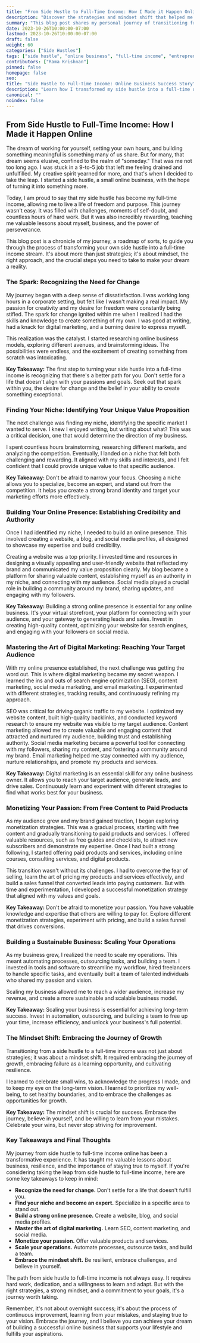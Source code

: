 ```yaml
---
title: "From Side Hustle to Full-Time Income: How I Made it Happen Online"
description: "Discover the strategies and mindset shift that helped me transition from a side hustle to a thriving online business, generating a full-time income. This detailed guide covers everything from finding your niche to building a sustainable online presence."
summary: "This blog post shares my personal journey of transitioning from a side hustle to a full-time income online. I delve into the strategies, challenges, and key learnings that helped me achieve success, providing valuable insights for aspiring entrepreneurs."
date: 2023-10-26T10:00:00-07:00
lastmod: 2023-10-26T10:00:00-07:00
draft: false
weight: 60
categories: ["Side Hustles"]
tags: ["side hustle", "online business", "full-time income", "entrepreneurship", "digital marketing", "ecommerce", "freelancing", "blogging", "content creation", "success stories", "motivation"]
contributors: ["Rama Krishnan"]
pinned: false
homepage: false
seo:
title: "Side Hustle to Full-Time Income: Online Business Success Story"
description: "Learn how I transformed my side hustle into a full-time online business, generating a consistent income. This detailed guide covers strategies, mindset, and essential steps for success."
canonical: ""
noindex: false
---
```


## From Side Hustle to Full-Time Income: How I Made it Happen Online

The dream of working for yourself, setting your own hours, and building something meaningful is something many of us share. But for many, that dream seems elusive, confined to the realm of "someday." That was me not too long ago. I was stuck in a 9-to-5 job that left me feeling drained and unfulfilled. My creative spirit yearned for more, and that's when I decided to take the leap. I started a side hustle, a small online business, with the hope of turning it into something more.

Today, I am proud to say that my side hustle has become my full-time income, allowing me to live a life of freedom and purpose. This journey wasn't easy. It was filled with challenges, moments of self-doubt, and countless hours of hard work. But it was also incredibly rewarding, teaching me valuable lessons about myself, business, and the power of perseverance.

This blog post is a chronicle of my journey, a roadmap of sorts, to guide you through the process of transforming your own side hustle into a full-time income stream. It's about more than just strategies; it's about mindset, the right approach, and the crucial steps you need to take to make your dream a reality.

### **The Spark: Recognizing the Need for Change**

My journey began with a deep sense of dissatisfaction. I was working long hours in a corporate setting, but felt like I wasn't making a real impact. My passion for creativity and my desire for freedom were constantly being stifled. The spark for change ignited within me when I realized I had the skills and knowledge to create something of my own. I was good at writing, had a knack for digital marketing, and a burning desire to express myself.

This realization was the catalyst. I started researching online business models, exploring different avenues, and brainstorming ideas. The possibilities were endless, and the excitement of creating something from scratch was intoxicating.

**Key Takeaway:** The first step to turning your side hustle into a full-time income is recognizing that there's a better path for you. Don't settle for a life that doesn't align with your passions and goals. Seek out that spark within you, the desire for change and the belief in your ability to create something exceptional.

### **Finding Your Niche: Identifying Your Unique Value Proposition**

The next challenge was finding my niche, identifying the specific market I wanted to serve. I knew I enjoyed writing, but writing about what? This was a critical decision, one that would determine the direction of my business.

I spent countless hours brainstorming, researching different markets, and analyzing the competition. Eventually, I landed on a niche that felt both challenging and rewarding. It aligned with my skills and interests, and I felt confident that I could provide unique value to that specific audience.

**Key Takeaway:** Don't be afraid to narrow your focus. Choosing a niche allows you to specialize, become an expert, and stand out from the competition. It helps you create a strong brand identity and target your marketing efforts more effectively.

### **Building Your Online Presence: Establishing Credibility and Authority**

Once I had identified my niche, I needed to build an online presence. This involved creating a website, a blog, and social media profiles, all designed to showcase my expertise and build credibility.

Creating a website was a top priority. I invested time and resources in designing a visually appealing and user-friendly website that reflected my brand and communicated my value proposition clearly. My blog became a platform for sharing valuable content, establishing myself as an authority in my niche, and connecting with my audience. Social media played a crucial role in building a community around my brand, sharing updates, and engaging with my followers.

**Key Takeaway:** Building a strong online presence is essential for any online business. It's your virtual storefront, your platform for connecting with your audience, and your gateway to generating leads and sales. Invest in creating high-quality content, optimizing your website for search engines, and engaging with your followers on social media.

### **Mastering the Art of Digital Marketing: Reaching Your Target Audience**

With my online presence established, the next challenge was getting the word out. This is where digital marketing became my secret weapon. I learned the ins and outs of search engine optimization (SEO), content marketing, social media marketing, and email marketing. I experimented with different strategies, tracking results, and continuously refining my approach.

SEO was critical for driving organic traffic to my website. I optimized my website content, built high-quality backlinks, and conducted keyword research to ensure my website was visible to my target audience. Content marketing allowed me to create valuable and engaging content that attracted and nurtured my audience, building trust and establishing authority. Social media marketing became a powerful tool for connecting with my followers, sharing my content, and fostering a community around my brand. Email marketing helped me stay connected with my audience, nurture relationships, and promote my products and services.

**Key Takeaway:** Digital marketing is an essential skill for any online business owner. It allows you to reach your target audience, generate leads, and drive sales. Continuously learn and experiment with different strategies to find what works best for your business.

### **Monetizing Your Passion: From Free Content to Paid Products**

As my audience grew and my brand gained traction, I began exploring monetization strategies. This was a gradual process, starting with free content and gradually transitioning to paid products and services. I offered valuable resources, such as free guides and checklists, to attract new subscribers and demonstrate my expertise. Once I had built a strong following, I started offering paid products and services, including online courses, consulting services, and digital products.

This transition wasn't without its challenges. I had to overcome the fear of selling, learn the art of pricing my products and services effectively, and build a sales funnel that converted leads into paying customers. But with time and experimentation, I developed a successful monetization strategy that aligned with my values and goals.

**Key Takeaway:** Don't be afraid to monetize your passion. You have valuable knowledge and expertise that others are willing to pay for. Explore different monetization strategies, experiment with pricing, and build a sales funnel that drives conversions.

### **Building a Sustainable Business: Scaling Your Operations**

As my business grew, I realized the need to scale my operations. This meant automating processes, outsourcing tasks, and building a team. I invested in tools and software to streamline my workflow, hired freelancers to handle specific tasks, and eventually built a team of talented individuals who shared my passion and vision.

Scaling my business allowed me to reach a wider audience, increase my revenue, and create a more sustainable and scalable business model.

**Key Takeaway:** Scaling your business is essential for achieving long-term success. Invest in automation, outsourcing, and building a team to free up your time, increase efficiency, and unlock your business's full potential.

### **The Mindset Shift: Embracing the Journey of Growth**

Transitioning from a side hustle to a full-time income was not just about strategies; it was about a mindset shift. It required embracing the journey of growth, embracing failure as a learning opportunity, and cultivating resilience.

I learned to celebrate small wins, to acknowledge the progress I made, and to keep my eye on the long-term vision. I learned to prioritize my well-being, to set healthy boundaries, and to embrace the challenges as opportunities for growth.

**Key Takeaway:** The mindset shift is crucial for success. Embrace the journey, believe in yourself, and be willing to learn from your mistakes. Celebrate your wins, but never stop striving for improvement.

### **Key Takeaways and Final Thoughts**

My journey from side hustle to full-time income online has been a transformative experience. It has taught me valuable lessons about business, resilience, and the importance of staying true to myself. If you're considering taking the leap from side hustle to full-time income, here are some key takeaways to keep in mind:

- **Recognize the need for change.** Don't settle for a life that doesn't fulfill you.
- **Find your niche and become an expert.** Specialize in a specific area to stand out.
- **Build a strong online presence.** Create a website, blog, and social media profiles.
- **Master the art of digital marketing.** Learn SEO, content marketing, and social media.
- **Monetize your passion.** Offer valuable products and services.
- **Scale your operations.** Automate processes, outsource tasks, and build a team.
- **Embrace the mindset shift.** Be resilient, embrace challenges, and believe in yourself.

The path from side hustle to full-time income is not always easy. It requires hard work, dedication, and a willingness to learn and adapt. But with the right strategies, a strong mindset, and a commitment to your goals, it's a journey worth taking.

Remember, it's not about overnight success; it's about the process of continuous improvement, learning from your mistakes, and staying true to your vision. Embrace the journey, and I believe you can achieve your dream of building a successful online business that supports your lifestyle and fulfills your aspirations.
